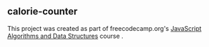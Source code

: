 ## calorie-counter

This project was created as part of freecodecamp.org's <a href="https://www.freecodecamp.org/learn/javascript-algorithms-and-data-structures-v8/">JavaScript Algorithms and Data Structures</a> course .
